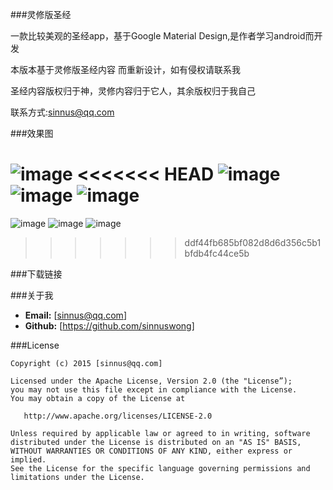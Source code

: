 ###灵修版圣经

一款比较美观的圣经app，基于Google Material Design,是作者学习android而开发

本版本基于灵修版圣经内容 而重新设计，如有侵权请联系我

圣经内容版权归于神，灵修内容归于它人，其余版权归于我自己

联系方式:sinnus@qq.com

###效果图

![image](https://github.com/sinnuswong/Bible/blob/master/screenshots/1.jpg)
<<<<<<< HEAD
![image](https://github.com/sinnuswong/Bible/blob/master/screenshots/2.jpg)
![image](https://github.com/sinnuswong/Bible/blob/master/screenshots/3.jpg)
![image](https://github.com/sinnuswong/Bible/blob/master/screenshots/4.jpg)
=======
![image](https://raw.githubusercontent.com/sinnuswong/server/master/Bible/screenshots/2.jpg)
![image](https://raw.githubusercontent.com/sinnuswong/server/master/Bible/screenshots/3.jpg)
![image](https://raw.githubusercontent.com/sinnuswong/server/master/Bible/screenshots/4.jpg)
>>>>>>> ddf44fb685bf082d8d6d356c5b1bfdb4fc44ce5b

###下载链接

###关于我

* **Email:** [sinnus@qq.com]
* **Github:** [https://github.com/sinnuswong]

###License
```
Copyright (c) 2015 [sinnus@qq.com]

Licensed under the Apache License, Version 2.0 (the "License”);
you may not use this file except in compliance with the License.
You may obtain a copy of the License at
   
   http://www.apache.org/licenses/LICENSE-2.0

Unless required by applicable law or agreed to in writing, software
distributed under the License is distributed on an "AS IS" BASIS,
WITHOUT WARRANTIES OR CONDITIONS OF ANY KIND, either express or implied.
See the License for the specific language governing permissions and
limitations under the License.
```
